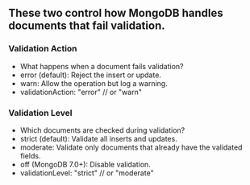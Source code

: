 ## These two control how MongoDB handles documents that fail validation.

### Validation Action
- What happens when a document fails validation?
- error (default): Reject the insert or update.
- warn: Allow the operation but log a warning.
- validationAction: "error" // or "warn"

### Validation Level
- Which documents are checked during validation?
- strict (default): Validate all inserts and updates.
- moderate: Validate only documents that already have the validated fields.
- off (MongoDB 7.0+): Disable validation.
- validationLevel: "strict" // or "moderate"
